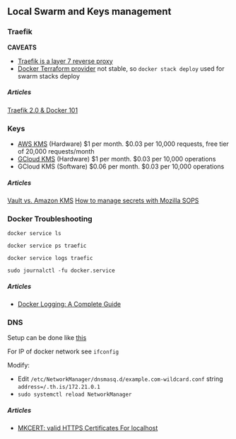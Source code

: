 ## Local Swarm and Keys management

### Traefik
**CAVEATS**
* [Traefik is a layer 7 reverse proxy](https://docs.traefik.io/)
* [Docker Terraform provider](https://www.terraform.io/docs/providers/docker/index.html) not stable, so `docker stack deploy` used for swarm stacks deploy

##### Articles

[Traefik 2.0 & Docker 101](https://containo.us/blog/traefik-2-0-docker-101-fc2893944b9d/)

### Keys

- [AWS KMS](https://aws.amazon.com/kms/pricing/) (Hardware) $1 per month. $0.03 per 10,000 requests, free tier of 20,000 requests/month
- [GCloud KMS](https://cloud.google.com/kms/pricing) (Hardware) $1 per month. $0.03 per 10,000 operations
- GCloud KMS (Software) $0.06 per month. $0.03 per 10,000 operations

##### Articles

[Vault vs. Amazon KMS](https://www.vaultproject.io/docs/vs/kms.html)
[How to manage secrets with Mozilla SOPS](https://poweruser.blog/how-to-encrypt-secrets-in-config-files-1dbb794f7352?gi=47a33348fa5)

### Docker Troubleshooting

`docker service ls`

`docker service ps traefic`

`docker service logs traefic`

`sudo journalctl -fu docker.service`

##### Articles
- [Docker Logging: A Complete Guide](https://sematext.com/guides/docker-logs/)

### DNS
Setup can be done like [this](https://askubuntu.com/questions/1029882/how-can-i-set-up-local-wildcard-127-0-0-1-domain-resolution-on-18-04?rq=1)

For IP of docker network see `ifconfig`

Modify:
- Edit `/etc/NetworkManager/dnsmasq.d/example.com-wildcard.conf` string `address=/.th.is/172.21.0.1`
- `sudo systemctl reload NetworkManager`  

##### Articles
- [MKCERT: valid HTTPS Certificates For localhost](https://blog.filippo.io/mkcert-valid-https-certificates-for-localhost/)


